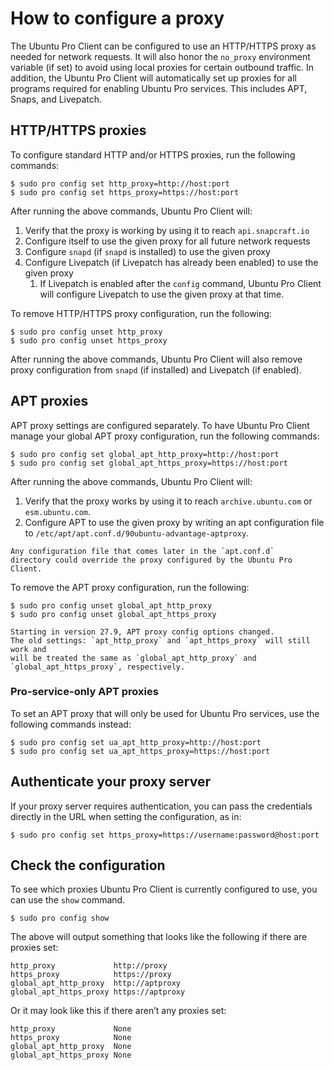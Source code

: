 # How to configure a proxy

The Ubuntu Pro Client can be configured to use an HTTP/HTTPS proxy as needed
for network requests. It will also honor the `no_proxy` environment variable
(if set) to avoid using local proxies for certain outbound traffic. In
addition, the Ubuntu Pro Client will automatically set up proxies for all
programs required for enabling Ubuntu Pro services. This includes APT, Snaps,
and Livepatch.

## HTTP/HTTPS proxies

To configure standard HTTP and/or HTTPS proxies, run the following commands:

```console
$ sudo pro config set http_proxy=http://host:port
$ sudo pro config set https_proxy=https://host:port
```

After running the above commands, Ubuntu Pro Client will:

1. Verify that the proxy is working by using it to reach `api.snapcraft.io`
2. Configure itself to use the given proxy for all future network requests
3. Configure `snapd` (if `snapd` is installed) to use the given proxy
4. Configure Livepatch (if Livepatch has already been enabled) to use the given
   proxy
   1. If Livepatch is enabled after the `config` command, Ubuntu Pro Client
      will configure Livepatch to use the given proxy at that time.

To remove HTTP/HTTPS proxy configuration, run the following:

```console
$ sudo pro config unset http_proxy
$ sudo pro config unset https_proxy
```

After running the above commands, Ubuntu Pro Client will also remove proxy
configuration from `snapd` (if installed) and Livepatch (if enabled).

## APT proxies

APT proxy settings are configured separately. To have Ubuntu Pro Client manage
your global APT proxy configuration, run the following commands:

```console
$ sudo pro config set global_apt_http_proxy=http://host:port
$ sudo pro config set global_apt_https_proxy=https://host:port
```

After running the above commands, Ubuntu Pro Client will:

1. Verify that the proxy works by using it to reach `archive.ubuntu.com` or
   `esm.ubuntu.com`.
2. Configure APT to use the given proxy by writing an apt configuration file to
   `/etc/apt/apt.conf.d/90ubuntu-advantage-aptproxy`.

```{caution}
Any configuration file that comes later in the `apt.conf.d`
directory could override the proxy configured by the Ubuntu Pro Client.
```

To remove the APT proxy configuration, run the following:

```
$ sudo pro config unset global_apt_http_proxy
$ sudo pro config unset global_apt_https_proxy
```

```{attention}
Starting in version 27.9, APT proxy config options changed.
The old settings: `apt_http_proxy` and `apt_https_proxy` will still work and
will be treated the same as `global_apt_http_proxy` and
`global_apt_https_proxy`, respectively.
```

### Pro-service-only APT proxies

To set an APT proxy that will only be used for Ubuntu Pro services, use the
following commands instead:

```console
$ sudo pro config set ua_apt_http_proxy=http://host:port
$ sudo pro config set ua_apt_https_proxy=https://host:port
```

## Authenticate your proxy server

If your proxy server requires authentication, you can pass the credentials
directly in the URL when setting the configuration, as in:

```
$ sudo pro config set https_proxy=https://username:password@host:port
```

## Check the configuration

To see which proxies Ubuntu Pro Client is currently configured to use, you can
use the `show` command.

```console
$ sudo pro config show
```

The above will output something that looks like the following if there are
proxies set:

```
http_proxy             http://proxy
https_proxy            https://proxy
global_apt_http_proxy  http://aptproxy
global_apt_https_proxy https://aptproxy
```

Or it may look like this if there aren’t any proxies set:

```
http_proxy             None
https_proxy            None
global_apt_http_proxy  None
global_apt_https_proxy None
```
